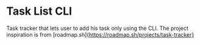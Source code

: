 # Task List CLI

Task tracker that lets user to add his task only using the CLI.
The project inspiration is from [roadmap.sh]{https://roadmap.sh/projects/task-tracker}
